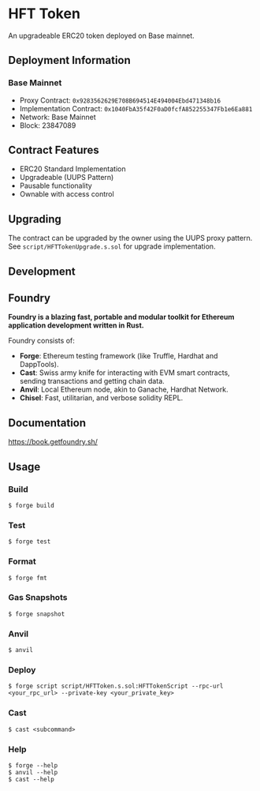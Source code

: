 # HFT Token

An upgradeable ERC20 token deployed on Base mainnet.

## Deployment Information

### Base Mainnet
- Proxy Contract: `0x9283562629E708B694514E494004Ebd471348b16`
- Implementation Contract: `0x1040FbA35f42F0aD0fcfA852255347Fb1e6Ea881`
- Network: Base Mainnet
- Block: 23847089

## Contract Features
- ERC20 Standard Implementation
- Upgradeable (UUPS Pattern)
- Pausable functionality
- Ownable with access control

## Upgrading
The contract can be upgraded by the owner using the UUPS proxy pattern. See `script/HFTTokenUpgrade.s.sol` for upgrade implementation.

## Development

## Foundry

**Foundry is a blazing fast, portable and modular toolkit for Ethereum application development written in Rust.**

Foundry consists of:

-   **Forge**: Ethereum testing framework (like Truffle, Hardhat and DappTools).
-   **Cast**: Swiss army knife for interacting with EVM smart contracts, sending transactions and getting chain data.
-   **Anvil**: Local Ethereum node, akin to Ganache, Hardhat Network.
-   **Chisel**: Fast, utilitarian, and verbose solidity REPL.

## Documentation

https://book.getfoundry.sh/

## Usage

### Build

```shell
$ forge build
```

### Test

```shell
$ forge test
```

### Format

```shell
$ forge fmt
```

### Gas Snapshots

```shell
$ forge snapshot
```

### Anvil

```shell
$ anvil
```

### Deploy

```shell
$ forge script script/HFTToken.s.sol:HFTTokenScript --rpc-url <your_rpc_url> --private-key <your_private_key>
```

### Cast

```shell
$ cast <subcommand>
```

### Help

```shell
$ forge --help
$ anvil --help
$ cast --help

